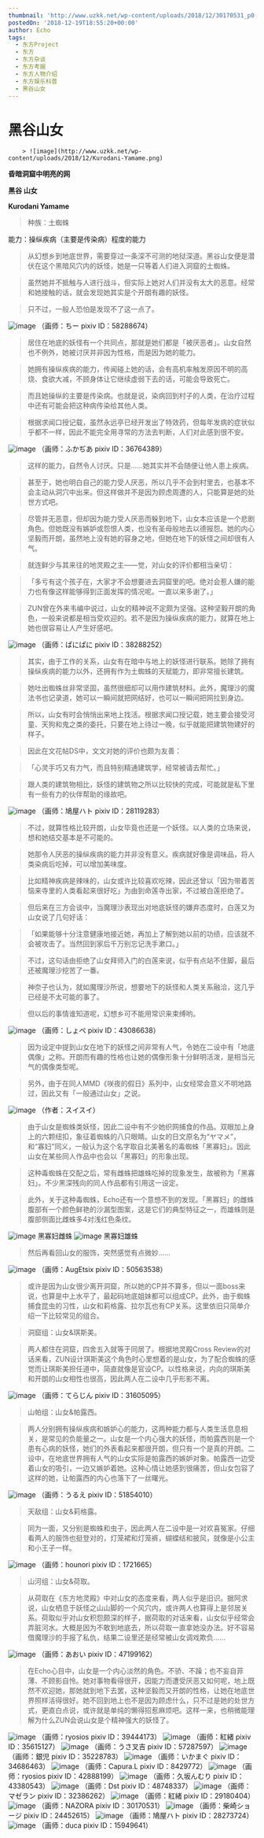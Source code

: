 ```yaml
---
thumbnail: 'http://www.uzkk.net/wp-content/uploads/2018/12/30170531_p0-825x510.png'
postedOn: '2018-12-19T18:55:20+00:00'
author: Echo
tags:
  - 东方Project
  - 东方
  - 东方杂谈
  - 东方考据
  - 东方人物介绍
  - 东方娱乐科普
  - 黑谷山女
---
```


# 黑谷山女

		> ![image](http://www.uzkk.net/wp-content/uploads/2018/12/Kurodani-Yamame.png)

**昏暗洞窟中明亮的网**

**黑谷 山女**

**Kurodani Yamame**

> 种族：土蜘蛛

能力：操纵疾病（主要是传染病）程度的能力

> 从幻想乡到地底世界，需要穿过一条深不可测的地狱深道。黑谷山女便是潜伏在这个黑暗风穴内的妖怪，她是一只等着人们进入洞窟的土蜘蛛。

> 虽然她并不抵触与人进行战斗，但实际上她对人们并没有太大的恶意。经常和她接触的话，就会发现她其实是个开朗有趣的妖怪。

> 只不过，一般人恐怕是发现不了这一点了。

> 

![image](http://www.uzkk.net/wp-content/uploads/2018/12/58288674_p0.jpg)
（画师：ちー pixiv ID：58288674）
> 居住在地底的妖怪有一个共同点，那就是她们都是「被厌恶者」。山女自然也不例外，她被讨厌并非因为性格，而是因为她的能力。

> 她拥有操纵疾病的能力，传闻碰上她的话，会有高机率触发原因不明的高烧、食欲大减，不顾身体让它继续虚弱下去的话，可能会导致死亡。

> 而且她操纵的主要是传染病。也就是说，染病回到村子的人类，在治疗过程中还有可能会把这种病传染给其他人类。

> 根据求闻口授记载，虽然永远亭已经开发出了特效药，但每年发病的症状似乎都不一样，因此不能完全用寻常的方法去判断，人们对此感到很不安。

![image](http://www.uzkk.net/wp-content/uploads/2018/12/36764389_p0.png)
（画师：ふかぢあ pixiv ID：36764389）
> 这样的能力，自然令人讨厌。只是……她其实并不会随便让他人患上疾病。

> 甚至于，她也明白自己的能力受人厌恶，所以几乎不会到村里去，也基本不会主动从洞穴中出来。但这样做并不是因为顾虑周遭的人，只能算是她的处世方式吧。

> 尽管并无恶意，但却因为能力受人厌恶而躲到地下，山女本应该是一个悲剧角色。但她既没有嫉妒或怨恨人类，也没有圣母般地去以德报怨。她的内心坚毅而开朗，虽然地上没有她的容身之地，但她在地下的妖怪之间却很有人气。

> 就连鲜少与其来往的地灵殿之主——觉，对山女的评价都相当亲切：

> 「多亏有这个孩子在，大家才不会想要进去洞窟里的吧。绝对会惹人嫌的能力也有像这样能够得到正面发挥的情况呢。一直以来多谢了。」

> ZUN曾在外来韦编中说过，山女的精神说不定颇为坚强。这种坚毅开朗的角色，一般来说都是相当受欢迎的。若不是因为操纵疾病的能力，就算在地上她也很容易让人产生好感吧。

![image](http://www.uzkk.net/wp-content/uploads/2018/12/38288252_p0.png)
（画师：ぱにぱに pixiv ID：38288252）
> 其实，由于工作的关系，山女有在暗中与地上的妖怪进行联系。她除了拥有操纵疾病的能力以外，还拥有作为土蜘蛛的天赋能力，即非常擅长建筑。

> 她吐出蜘蛛丝非常坚固，虽然很细却可以用作建筑材料。此外，魔理沙的魔法书也记录道，她可以一瞬间就把网结好，也可以一瞬间把网拉到身边。

> 所以，山女有时会悄悄出来地上找活。根据求闻口授记载，她主要会接受河童、天狗和鬼之类的委托，只要在地上待过一晚，似乎就能把建筑物建好的样子。

> 因此在文花帖DS中，文文对她的评价也颇为友善：

> 「心灵手巧又有力气，而且特别精通建筑学，经常被请去帮忙。」

> 跟人类的建筑物相比，妖怪的建筑物之所以比较快的完成，可能就是私下里有一些有力的伙伴帮助的缘故吧。

![image](http://www.uzkk.net/wp-content/uploads/2018/12/28119283_p0.jpg)
（画师：鳩屋ハト pixiv ID：28119283）
> 不过，就算性格比较开朗，山女毕竟也还是一个妖怪。以人类的立场来说，想和她结交基本是不可能的。

> 她那令人厌恶的操纵疾病的能力并非没有意义。疾病就好像是调味品，将人类染病后吃掉，可以增加美味度。

> 比如精神疾病是辣味的，山女或许比较喜欢吃辣，因此还曾以「因为带着苦恼来寺里的人类看起来很好吃」为由到命莲寺出家，不过被白莲拒绝了。

> 但后来在三方会谈中，当魔理沙表现出对地底妖怪的嫌弃态度时，白莲又为山女说了几句好话：

> 「如果能够十分注意健康地接近她，再加上了解到她以前的功绩，应该就不会被攻击了。当然回到家后千万别忘记洗手漱口。」

> 不过，这句话由拒绝了山女拜师入门的白莲来说，似乎有点站不住脚，最后还被魔理沙挖苦了一番。

> 神奈子也认为，就如魔理沙所说，想要地下的妖怪和人类关系融洽，这几乎已经是不太可能的事了。

> 但以后的事情谁知道呢，幻想乡可不能用常识来束缚哟。

![image](http://www.uzkk.net/wp-content/uploads/2018/12/43086638_p0.jpg)
（画师：しょぺ pixiv ID：43086638）
> 因为设定中提到山女在地下的妖怪之间非常有人气，令她在二设中有「地底偶像」之称。开朗而有趣的性格也让她的偶像形象十分鲜明活泼，是相当元气的偶像类型呢。

> 另外，由于在同人MMD《咲夜的假日》系列中，山女经常会意义不明地路过，因此又有「一般通过山女」之说。

![image](http://www.uzkk.net/wp-content/uploads/2018/12/mmexport1545215846031.gif)
（作者：スイスイ）
> 由于山女是蜘蛛类妖怪，因此二设中有不少她织网捕食的作品。双眼加上身上的六颗纽扣，象征着蜘蛛的八只眼睛。山女的日文原名为“ヤマメ”，和“寡妇”同义，一般认为这个名字取自北美著名的毒蜘蛛「黑寡妇」。因此山女在某些同人作品中也会以「黑寡妇」的形象出现。

> 这种毒蜘蛛在交配之后，常有雌蛛把雄蛛吃掉的现象发生，故被称为「黑寡妇」。不少黑深残向的同人作品都有引用这一设定。

> 此外，关于这种毒蜘蛛，Echo还有一个意想不到的发现。「黑寡妇」的雌蛛腹部有一个颜色鲜艳的沙漏型图案，这是它们的典型特征之一，而雄蛛则是腹部侧面比雌蛛多4对浅红色条纹。

![image](http://www.uzkk.net/wp-content/uploads/2018/12/3856676483078368433.jpg)
黑寡妇雌蛛
![image](http://www.uzkk.net/wp-content/uploads/2018/12/Male.jpg)
黑寡妇雄蛛
> 然后再看回山女的服饰，突然感觉有点微妙……

![image](http://www.uzkk.net/wp-content/uploads/2018/12/50563538_p0.png)
（画师：AugEtsix pixiv ID：50563538）
> 或许是因为山女很少离开洞窟，所以她的CP并不算多，但以一面boss来说，也算是中上水平了，最起码地底姐妹都可以组成CP。此外，由于蜘蛛捕食昆虫的习性，山女和莉格露、拉尔瓦也有CP关系。这里依旧只简单介绍一下比较常见的组合。

> 洞窟组：山女&琪斯美。

> 两人都住在洞窟，四舍五入就等于同居了。根据地灵殿Cross Review的对话来看，ZUN设计琪斯美这个角色时心里想着的是山女，为了配合蜘蛛的感觉而让琪斯美担任道中，简直就像是官设CP。以性格来说，内向的琪斯美和开朗的山女相性也很高，因此两人在二设中几乎形影不离。

![image](http://www.uzkk.net/wp-content/uploads/2018/12/31605095_p0-1.jpg)
（画师：てらじん pixiv ID：31605095）
> 山帕组：山女&帕露西。

> 两人分别拥有操纵疾病和嫉妒心的能力，这两种能力都与人类生活息息相关，是常见的负能量之一。山女是一个内心强大的妖怪，而帕露西则是一个患有心病的妖怪，她们的外表看起来都很开朗，但只有一个是真的开朗。二设中，在地底世界拥有人气的山女实际是帕露西的嫉妒对象。帕露西一边受着山女的吸引，一边又嫉妒着她。这种心情让她感到很痛苦，但山女包容了这样的她，让帕露西的内心也落下了一丝曙光。

![image](http://www.uzkk.net/wp-content/uploads/2018/12/51854010_p0.jpg)
（画师：うるえ pixiv ID：51854010）
> 天敌组：山女&莉格露。

> 同为一面，又分别是蜘蛛和虫子，因此两人在二设中是一对欢喜冤家。仔细看两人的服饰也挺登对的，灯笼裙和灯笼裤，蝴蝶结和披风，就像是小公主和小王子一样。

![image](http://www.uzkk.net/wp-content/uploads/2018/12/1721665_p0.jpg)
（画师：hounori pixiv ID：1721665）
> 山河组：山女&荷取。

> 从荷取在《东方地灵殿》中对山女的态度来看，两人似乎是旧识。据阿求说，山女栖息于妖怪之山山脚的一个风穴内，或许两人也算得上是邻居关系。荷取似乎对山女积怨颇深的样子，据荷取的对话来看，山女似乎经常会弄脏河水。大概是因为不敢到地底去，所以荷取一直拿她没办法。好不容易借魔理沙的手报了私仇，结果二设里还是经常被山女调戏欺负……

![image](http://www.uzkk.net/wp-content/uploads/2018/12/47199162_p0.jpg)
（画师：あおい pixiv ID：47199162）
> 在Echo心目中，山女是一个内心淡然的角色。不骄、不躁；也不妄自菲薄、不顾影自怜。她对事物看得很开，因能力而遭受厌恶又如何呢，地上既然不欢迎她，那她就到地下去罢，这种坚毅而又开朗的性格，让她在地底世界照样活得很好。她不回到地上也不是因为顾虑什么，只不过是她的处世方式，更直白点说，或许就是单纯的懒得招惹麻烦吧。这样一来，也稍微能理解为什么ZUN会说山女是个精神强大的妖怪了。

![image](http://www.uzkk.net/wp-content/uploads/2018/12/39444173_p0.jpg)
（画师：ryosios pixiv ID：39444173）
![image](http://www.uzkk.net/wp-content/uploads/2018/12/35615127_p0.jpg)
（画师：紅緒 pixiv ID：35615127）
![image](http://www.uzkk.net/wp-content/uploads/2018/12/57287597_p0.png)
（画师：うさ叉吉 pixiv ID：57287597）
![image](http://www.uzkk.net/wp-content/uploads/2018/12/35228783_p0.png)
（画师：銀児 pixiv ID：35228783）
![image](http://www.uzkk.net/wp-content/uploads/2018/12/34686463_p0.jpg)
（画师：いかまぐ pixiv ID：34686463）
![image](http://www.uzkk.net/wp-content/uploads/2018/12/8429772_p0.jpg)
（画师：Capura.L pixiv ID：8429772）
![image](http://www.uzkk.net/wp-content/uploads/2018/12/42888199_p0.jpg)
（画师：ryosios pixiv ID：42888199）
![image](http://www.uzkk.net/wp-content/uploads/2018/12/43380543.png)
（画师：久坂んむり pixiv ID：43380543）
![image](http://www.uzkk.net/wp-content/uploads/2018/12/48748337_p0.jpg)
（画师：Dst pixiv ID：48748337）
![image](http://www.uzkk.net/wp-content/uploads/2018/12/32386262_p0.png)
（画师：マゼラン pixiv ID：32386262）
![image](http://www.uzkk.net/wp-content/uploads/2018/12/29180404_p0.jpg)
（画师：紅緒 pixiv ID：29180404）
![image](http://www.uzkk.net/wp-content/uploads/2018/12/30170531_p0.png)
（画师：NAZORA pixiv ID：30170531）
![image](http://www.uzkk.net/wp-content/uploads/2018/12/24452615_p0.jpg)
（画师：柴崎ショージ pixiv ID：24452615）
![image](http://www.uzkk.net/wp-content/uploads/2018/12/28273724_p0.jpg)
（画师：鳩屋ハト pixiv ID：28273724）
![image](http://www.uzkk.net/wp-content/uploads/2018/12/15949641_p0.jpg)
（画师：duca pixiv ID：15949641）
	